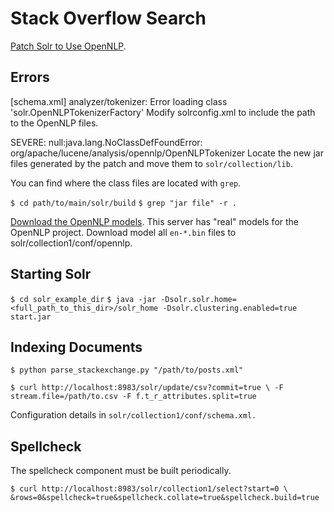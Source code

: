 Stack Overflow Search
================================

[Patch Solr to Use OpenNLP](http://wiki.apache.org/solr/OpenNLP).

Errors
------

[schema.xml] analyzer/tokenizer: Error loading class 'solr.OpenNLPTokenizerFactory'
Modify solrconfig.xml to include the path to the OpenNLP files.

SEVERE: null:java.lang.NoClassDefFoundError: org/apache/lucene/analysis/opennlp/OpenNLPTokenizer
Locate the new jar files generated by the patch and move them to
`solr/collection/lib`.

You can find where the class files are located with `grep`.

`$ cd path/to/main/solr/build`
`$ grep "jar file" -r .`

[Download the OpenNLP models](http://opennlp.sourceforge.net/models-1.5/).
This server has "real" models for the OpenNLP project. Download model
all `en-*.bin` files to solr/collection1/conf/opennlp.

Starting Solr
-------------

`$ cd solr_example_dir`
`$ java -jar -Dsolr.solr.home=<full_path_to_this_dir>/solr_home -Dsolr.clustering.enabled=true start.jar`


Indexing Documents
------------------

`$ python parse_stackexchange.py "/path/to/posts.xml"` 

`$ curl http://localhost:8983/solr/update/csv?commit=true \
    -F stream.file=/path/to.csv -F f.t_r_attributes.split=true`

Configuration details in `solr/collection1/conf/schema.xml.`

Spellcheck
----------

The spellcheck component must be built periodically.

`$ curl http://localhost:8983/solr/collection1/select?start=0 \
    &rows=0&spellcheck=true&spellcheck.collate=true&spellcheck.build=true`
